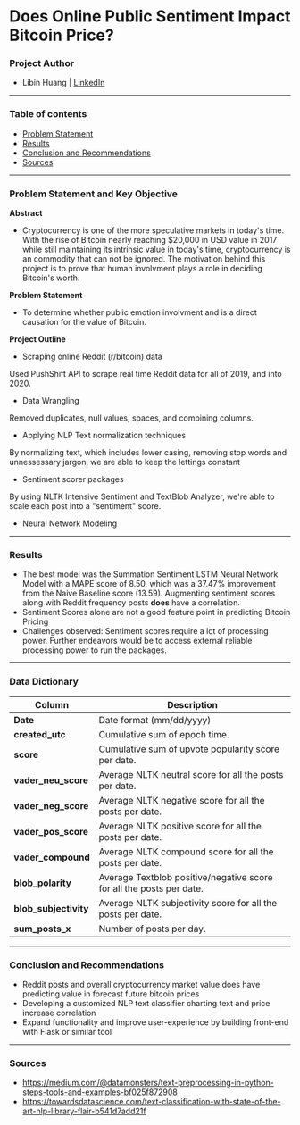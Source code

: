# Does Online Public Sentiment Impact Bitcoin Price?

### Project Author
- Libin Huang | <u>[LinkedIn](https://www.linkedin.com/in/libinh/)</u>

---

### Table of contents
- <u>[Problem Statement](#Problem-Statement-and-Key-Objective)</u>
- <u>[Results](#Results)</u>
- <u>[Conclusion and Recommendations](#Conclusion_and_Recommendations)</u>
- <u>[Sources](#Sources)</u>

---

### Problem Statement and Key Objective

<b> Abstract </b>
- Cryptocurrency is one of the more speculative markets in today's time. With the rise of Bitcoin nearly reaching $20,000 in USD value in 2017 while still maintaining its intrinsic value in today's time, cryptocurrency is an commodity that can not be ignored. The motivation behind this project is to prove that human involvment plays a role in deciding Bitcoin's worth. 

<b> Problem Statement </b>
- To determine whether public emotion involvment and is a direct causation for the value of Bitcoin.

<b> Project Outline </b>
- Scraping online Reddit (r/bitcoin) data

Used PushShift API to scrape real time Reddit data for all of 2019, and into 2020.

- Data Wrangling

Removed duplicates, null values, spaces, and combining columns.

- Applying NLP Text normalization techniques

By normalizing text, which includes lower casing, removing stop words and unnessessary jargon, we are able to keep the lettings constant

- Sentiment scorer packages

By using NLTK Intensive Sentiment and TextBlob Analyzer, we're able to scale each post into a "sentiment" score.

- Neural Network Modeling


---

### Results
- The best model was the Summation Sentiment LSTM Neural Network Model with a MAPE score of 8.50, which was a 37.47% improvement from the Naive Baseline score (13.59). Augmenting sentiment scores along with Reddit frequency posts **does** have a correlation.
- Sentiment Scores alone are not a good feature point in predicting Bitcoin Pricing
- Challenges observed: Sentiment scores require a lot of processing power. Further endeavors would be to access external reliable processing power to run the packages.  

---

### Data Dictionary
| Column | Description |
| --- | --- |
| **Date** | Date format (mm/dd/yyyy) |
| **created_utc** | Cumulative sum of epoch time. |
| **score** | Cumulative sum of upvote popularity score per date. |
| **vader_neu_score** | Average NLTK neutral score for all the posts per date. |
| **vader_neg_score** | Average NLTK negative score for all the posts per date. |
| **vader_pos_score** | Average NLTK positive score for all the posts per date. |
| **vader_compound** | Average NLTK compound score for all the posts per date. |
| **blob_polarity** | Average Textblob positive/negative score for all the posts per date. |
| **blob_subjectivity** | Average NLTK subjectivity score for all the posts per date. |
| **sum_posts_x** | Number of posts per day. |



---

### Conclusion and Recommendations
- Reddit posts and overall cryptocurrency market value does have predicting value in forecast future bitcoin prices
- Developing a customized NLP text classifier charting text and price increase correlation
- Expand functionality and improve user-experience by building front-end with Flask or similar tool

---

### Sources
- https://medium.com/@datamonsters/text-preprocessing-in-python-steps-tools-and-examples-bf025f872908
- https://towardsdatascience.com/text-classification-with-state-of-the-art-nlp-library-flair-b541d7add21f
